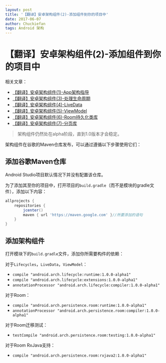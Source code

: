```yaml
---
layout: post
title: '【翻译】安卓架构组件(2)-添加组件到你的项目中'
date: 2017-06-07
author: Chuckiefan
tags: Android 架构
---
```


# 【翻译】安卓架构组件(2)-添加组件到你的项目中

相关文章：

* [【翻译】安卓架构组件(1)-App架构指导](http://chuckiefan.com/2017/06/07/翻译-安卓架构组件(1)-App架构指导.html)
* [【翻译】安卓架构组件(3)-处理生命周期](http://chuckiefan.com/2017/06/07/翻译-安卓架构组件(3)-处理生命周期.html)
* [【翻译】安卓架构组件(4)-LiveData](http://chuckiefan.com/2017/06/07/翻译-安卓架构组件(4)-LiveData.html)
* [【翻译】安卓架构组件(5)-ViewModel](http://chuckiefan.com/2017/06/07/翻译-安卓架构组件(5)-ViewModel.html)
* [【翻译】安卓架构组件(6)-Room持久化类库](http://chuckiefan.com/2017/06/07/翻译-安卓架构组件(6)-Room持久化类库.html)
* [【翻译】安卓架构组件(7)-分页库](http://chuckiefan.com/2017/06/07/翻译-安卓架构组件(7)-分页库.html)

> 架构组件仍然处在alpha阶段，直到1.0版本才会稳定。

架构组件在谷歌的Maven仓库发布，可以通过遵循以下步骤使用它们：

## 添加谷歌Maven仓库

Android Studio项目默认情况下并没有配置该仓库。

为了添加其至你的项目中，打开项目的`build.gradle`（而不是模块的gradle文件），添加以下内容：

```groovy
allprojects {
    repositories {
        jcenter()
        maven { url 'https://maven.google.com' }//所要添加的语句
    }
}
```

## 添加架构组件

打开模块下的`build.gradle`文件，添加你所需要构件的依赖：

对于`Lifecycles`，`LiveData`，`ViewModel`：

* `compile "android.arch.lifecycle:runtime:1.0.0-alpha1"`
* `compile "android.arch.lifecycle:extensions:1.0.0-alpha1"`
* `annotationProcessor "android.arch.lifecycle:compiler:1.0.0-alpha1"`

对于Room：

* `compile "android.arch.persistence.room:runtime:1.0.0-alpha1"`
* `annotationProcessor "android.arch.persistence.room:compiler:1.0.0-alpha1"`

对于Room迁移测试：

* `testCompile "android.arch.persistence.room:testing:1.0.0-alpha1"`

对于Room RxJava支持：

* `compile "android.arch.persistence.room:rxjava2:1.0.0-alpha1"`

